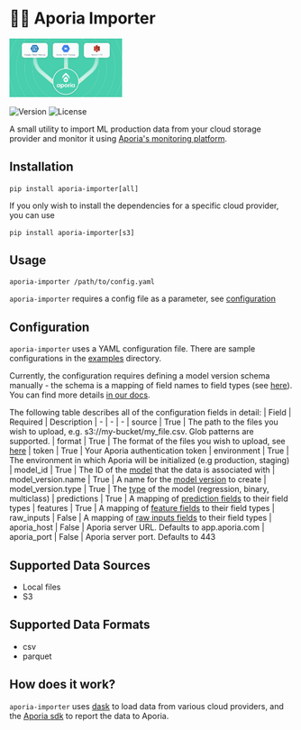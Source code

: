 # 🏋️‍♀️ Aporia Importer
<img src="logo.png" width="200"/>

![Version](https://img.shields.io/pypi/v/aporia-importer)
![License](https://img.shields.io/github/license/aporia-ai/aporia-importer)

A small utility to import ML production data from your cloud storage provider and monitor it using [Aporia's monitoring platform](https://www.aporia.com/).


## Installation
```
pip install aporia-importer[all]
```

If you only wish to install the dependencies for a specific cloud provider, you can use
```
pip install aporia-importer[s3]
```

## Usage
```
aporia-importer /path/to/config.yaml
```

`aporia-importer` requires a config file as a parameter, see [configuration](#configuration)

## Configuration
`aporia-importer` uses a YAML configuration file.
There are sample configurations in the [examples](./examples) directory.

Currently, the configuration requires defining a model version schema manually - the schema is a mapping of field names to field types (see [here](https://app.aporia.com/docs/getting-started/concepts/#field-types)). You can find more details [in our docs](https://app.aporia.com/docs/getting-started/integrate-your-ml-model/#step-3-create-model-version).

The following table describes all of the configuration fields in detail:
| Field | Required | Description
| - | - | -
| source | True | The path to the files you wish to upload, e.g. s3://my-bucket/my_file.csv. Glob patterns are supported.
| format | True | The format of the files you wish to upload, see [here](#supported-data-formats)
| token | True | Your Aporia authentication token
| environment | True | The environment in which Aporia will be initialized (e.g production, staging)
| model_id | True | The ID of the [model](https://app.aporia.com/docs/getting-started/concepts/#models) that the data is associated with
| model_version.name | True | A name for the [model version](https://app.aporia.com/docs/getting-started/concepts/#model-version-schema) to create
| model_version.type | True | The [type](https://app.aporia.com/docs/getting-started/concepts/#model-types) of the model (regression, binary, multiclass)
| predictions | True | A mapping of [prediction fields](https://app.aporia.com/docs/getting-started/concepts/#predictions) to their field types
| features | True | A mapping of [feature fields](https://app.aporia.com/docs/getting-started/concepts/#features) to their field types
| raw_inputs | False | A mapping of [raw inputs fields](https://app.aporia.com/docs/getting-started/concepts/#raw-inputs) to their field types
| aporia_host | False | Aporia server URL. Defaults to app.aporia.com
| aporia_port | False | Aporia server port. Defaults to 443

## Supported Data Sources
* Local files
* S3

## Supported Data Formats
* csv
* parquet

## How does it work?
`aporia-importer` uses [dask](https://github.com/dask/dask) to load data from various cloud providers, and the [Aporia sdk](https://app.aporia.com/docs/getting-started/integrate-your-ml-model/#step-2-initialize-the-aporia-sdk) to report the data to Aporia.
